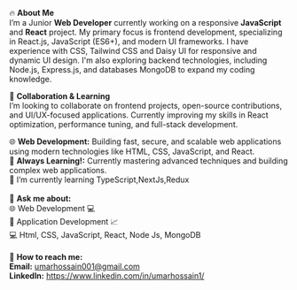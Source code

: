 🔥 **About Me**
<br>
I’m a Junior **Web Developer** currently working on a responsive **JavaScript** and **React** project.
My primary focus is frontend development, specializing in React.js, JavaScript (ES6+), and modern UI frameworks.
I have experience with CSS, Tailwind CSS and Daisy UI for responsive and dynamic UI design.
I'm also exploring backend technologies, including Node.js, Express.js, and databases MongoDB to expand my coding knowledge.
<br/>

🤝 **Collaboration & Learning**
<br>
I’m looking to collaborate on frontend projects, open-source contributions, and UI/UX-focused applications.
Currently improving my skills in React optimization, performance tuning, and full-stack development.

🌐 **Web Development:** Building fast, secure, and scalable web applications using modern technologies like HTML, CSS, JavaScript, and React.
<br/>
🔎 **Always Learning!:** Currently mastering advanced techniques and building complex web applications.
<br/>
🌱 I’m currently learning TypeScript,NextJs,Redux
<br/>
<br/>
💬 **Ask me about:**
<br/>
🌐 Web Development 💻
<br/>
📱 Application Development 📈
<br/>
💻 Html, CSS, JavaScript, React, Node Js, MongoDB
<br/>
<br/>
📲 **How to reach me:**
 <br/>
        **Email:** umarhossain001@gmail.com
 <br/>
        **LinkedIn:** https://www.linkedin.com/in/umarhossain1/
